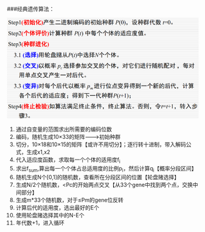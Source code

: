 ###经典遗传算法：

![1569566905948](../图片/1569566905948.png)

1. 通过自变量的范围求出所需要的编码位数
2. 编码，随机生成10×33的矩阵--->初始种群
3. 切分，10×18和10×15的矩阵【或许不用切分】；逐行转十进制，带入解码公式，生成x1,x2
4. 代入适应度函数，求取每一个个体的适用度f<sub>i</sub>
5. 求出f<sub>sum</sub>,算出每一个个体占总适用度的比例p<sub>i</sub>，然后计算q<sub>i</sub>【概率分段区间】
6. 随机生成N个[0,1]的随机数，查看所在分段区间的位置【轮盘赌选择】
7. 生成N/2个随机数，<Pc的开始两点交叉【从33个gene中找到两个点，交换中间部分】
8. 生成m*33个随机数，对于≤Pm的gene位反转
9. 计算后代的适用度，选出最好的E个
10. 使用轮盘赌选择其中的N-E个
11. 年代数+1，进入循环
